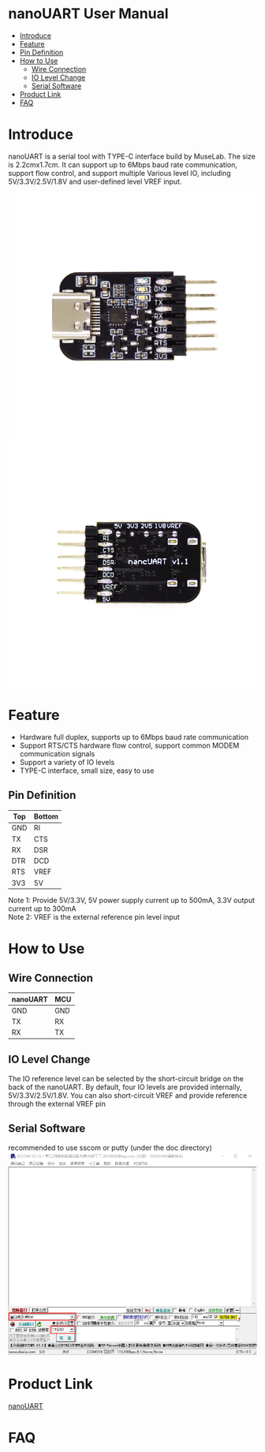 # nanoUART User Manual
* [Introduce](#Introduce) 
* [Feature](#Feature) 
* [Pin Definition](#pin-definition)
* [How to Use](#how-to-use)
    * [Wire Connection](#wire-connection)
	* [IO Level Change](#io-level-change)
	* [Serial Software](#serial-software)
* [Product Link](#product-link)
* [FAQ](#faq)
	
# Introduce
nanoUART is a serial tool with TYPE-C interface build by MuseLab. The size is 2.2cmx1.7cm. It can support up to 6Mbps baud rate communication, support flow control, and support multiple Various level IO, including 5V/3.3V/2.5V/1.8V and user-defined level VREF input.

<div align=center>
<img src="https://github.com/wuxx/nanoUART/blob/master/doc/nanoUART-top.jpg" width = "500" alt="" align=center />
<img src="https://github.com/wuxx/nanoUART/blob/master/doc/nanoUART-bottom.jpg" width = "530" alt="" align=center />
</div>

# Feature
- Hardware full duplex, supports up to 6Mbps baud rate communication
- Support RTS/CTS hardware flow control, support common MODEM communication signals
- Support a variety of IO levels
- TYPE-C interface, small size, easy to use

## Pin Definition
Top|Bottom |
----|---- |
GND | RI  | 
TX  | CTS |
RX  | DSR |
DTR | DCD |
RTS | VREF|
3V3 | 5V  |

Note 1: Provide 5V/3.3V, 5V power supply current up to 500mA, 3.3V output current up to 300mA  
Note 2: VREF is the external reference pin level input


# How to Use

## Wire Connection
nanoUART|MCU |
----|----|
GND | GND | 
TX | RX  |
RX | TX  |

## IO Level Change
The IO reference level can be selected by the short-circuit bridge on the back of the nanoUART. By default, four IO levels are provided internally, 5V/3.3V/2.5V/1.8V. You can also short-circuit VREF and provide reference through the external VREF pin


## Serial Software
recommended to use sscom or putty (under the doc directory)
![sscom](https://github.com/wuxx/nanoUART/blob/master/doc/sscom.png)

# Product Link
[nanoUART](https://www.aliexpress.com/item/1005004373348999.html?spm=5261.ProductManageOnline.0.0.4ef34edfRYKoKb)

# FAQ
